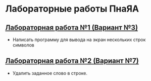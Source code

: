 # Лабораторные работы ПнаЯА
## [Лабораторная работа №1 (Вариант №3)](https://github.com/mxrpheus6/bsuirLabs/tree/main/3sem/ПнаЯА/laba1)
- Написать программу для вывода на экран нескольких строк символов
## [Лабораторная работа №2 (Вариант №7)](https://github.com/mxrpheus6/bsuirLabs/tree/main/3sem/ПнаЯА/laba2)
- Удалить заданное слово в строке.
